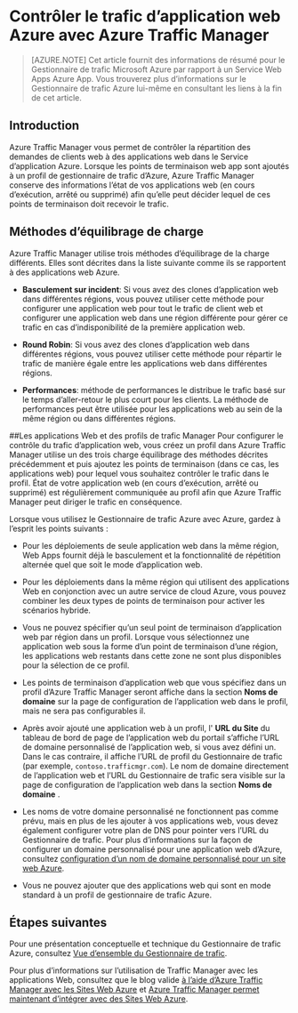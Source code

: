 <properties
    pageTitle="Contrôler le trafic d’application web Azure avec Azure Traffic Manager"
    description="Cet article fournit des informations de synthèse pour le Gestionnaire de trafic Azure par rapport à des applications web Azure."
    services="app-service\web"
    documentationCenter=""
    authors="cephalin"
    writer="cephalin"
    manager="wpickett"
    editor="mollybos"/>

<tags
    ms.service="app-service-web"
    ms.workload="web"
    ms.tgt_pltfrm="na"
    ms.devlang="na"
    ms.topic="article"
    ms.date="02/25/2016"
    ms.author="cephalin"/>

# <a name="controlling-azure-web-app-traffic-with-azure-traffic-manager"></a>Contrôler le trafic d’application web Azure avec Azure Traffic Manager

> [AZURE.NOTE] Cet article fournit des informations de résumé pour le Gestionnaire de trafic Microsoft Azure par rapport à un Service Web Apps Azure App. Vous trouverez plus d’informations sur le Gestionnaire de trafic Azure lui-même en consultant les liens à la fin de cet article.

## <a name="introduction"></a>Introduction
Azure Traffic Manager vous permet de contrôler la répartition des demandes de clients web à des applications web dans le Service d’application Azure. Lorsque les points de terminaison web app sont ajoutés à un profil de gestionnaire de trafic d’Azure, Azure Traffic Manager conserve des informations l’état de vos applications web (en cours d’exécution, arrêté ou supprimé) afin qu’elle peut décider lequel de ces points de terminaison doit recevoir le trafic.

## <a name="load-balancing-methods"></a>Méthodes d’équilibrage de charge
Azure Traffic Manager utilise trois méthodes d’équilibrage de la charge différents. Elles sont décrites dans la liste suivante comme ils se rapportent à des applications web Azure.

* **Basculement sur incident**: Si vous avez des clones d’application web dans différentes régions, vous pouvez utiliser cette méthode pour configurer une application web pour tout le trafic de client web et configurer une application web dans une région différente pour gérer ce trafic en cas d’indisponibilité de la première application web.

* **Round Robin**: Si vous avez des clones d’application web dans différentes régions, vous pouvez utiliser cette méthode pour répartir le trafic de manière égale entre les applications web dans différentes régions.

* **Performances**: méthode de performances le distribue le trafic basé sur le temps d’aller-retour le plus court pour les clients. La méthode de performances peut être utilisée pour les applications web au sein de la même région ou dans différentes régions.

##<a name="web-apps-and-traffic-manager-profiles"></a>Les applications Web et des profils de trafic Manager
Pour configurer le contrôle du trafic d’application web, vous créez un profil dans Azure Traffic Manager utilise un des trois charge équilibrage des méthodes décrites précédemment et puis ajoutez les points de terminaison (dans ce cas, les applications web) pour lequel vous souhaitez contrôler le trafic dans le profil. État de votre application web (en cours d’exécution, arrêté ou supprimé) est régulièrement communiquée au profil afin que Azure Traffic Manager peut diriger le trafic en conséquence.

Lorsque vous utilisez le Gestionnaire de trafic Azure avec Azure, gardez à l’esprit les points suivants :

* Pour les déploiements de seule application web dans la même région, Web Apps fournit déjà le basculement et la fonctionnalité de répétition alternée quel que soit le mode d’application web.

* Pour les déploiements dans la même région qui utilisent des applications Web en conjonction avec un autre service de cloud Azure, vous pouvez combiner les deux types de points de terminaison pour activer les scénarios hybride.

* Vous ne pouvez spécifier qu’un seul point de terminaison d’application web par région dans un profil. Lorsque vous sélectionnez une application web sous la forme d’un point de terminaison d’une région, les applications web restants dans cette zone ne sont plus disponibles pour la sélection de ce profil.

* Les points de terminaison d’application web que vous spécifiez dans un profil d’Azure Traffic Manager seront affiche dans la section **Noms de domaine** sur la page de configuration de l’application web dans le profil, mais ne sera pas configurables il.

* Après avoir ajouté une application web à un profil, l' **URL du Site** du tableau de bord de page de l’application web du portail s’affiche l’URL de domaine personnalisé de l’application web, si vous avez défini un. Dans le cas contraire, il affiche l’URL de profil du Gestionnaire de trafic (par exemple, `contoso.trafficmgr.com`). Le nom de domaine directement de l’application web et l’URL du Gestionnaire de trafic sera visible sur la page de configuration de l’application web dans la section **Noms de domaine** .

* Les noms de votre domaine personnalisé ne fonctionnent pas comme prévu, mais en plus de les ajouter à vos applications web, vous devez également configurer votre plan de DNS pour pointer vers l’URL du Gestionnaire de trafic. Pour plus d’informations sur la façon de configurer un domaine personnalisé pour une application web d’Azure, consultez [configuration d’un nom de domaine personnalisé pour un site web Azure](web-sites-custom-domain-name.md).

* Vous ne pouvez ajouter que des applications web qui sont en mode standard à un profil de gestionnaire de trafic Azure.

## <a name="next-steps"></a>Étapes suivantes

Pour une présentation conceptuelle et technique du Gestionnaire de trafic Azure, consultez [Vue d’ensemble du Gestionnaire de trafic](../traffic-manager/traffic-manager-overview.md).

Pour plus d’informations sur l’utilisation de Traffic Manager avec les applications Web, consultez que le blog valide [à l’aide d’Azure Traffic Manager avec les Sites Web Azure](http://blogs.msdn.com/b/waws/archive/2014/03/18/using-windows-azure-traffic-manager-with-waws.aspx) et [Azure Traffic Manager permet maintenant d’intégrer avec des Sites Web Azure](https://azure.microsoft.com/blog/2014/03/27/azure-traffic-manager-can-now-integrate-with-azure-web-sites/).
